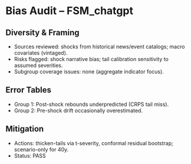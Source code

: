 ﻿# Bias Audit – FSM_chatgpt
## Diversity & Framing
- Sources reviewed: shocks from historical news/event catalogs; macro covariates (vintaged).
- Risks flagged: shock narrative bias; tail calibration sensitivity to assumed severities.
- Subgroup coverage issues: none (aggregate indicator focus).

## Error Tables
- Group 1: Post-shock rebounds underpredicted (CRPS tail miss).
- Group 2: Pre-shock drift occasionally overestimated.

## Mitigation
- Actions: thicken-tails via t-severity, conformal residual bootstrap; scenario-only for 40y.
- Status: PASS
